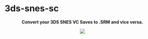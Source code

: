 # 3ds-snes-sc
<p align="center">
<b>Convert your 3DS SNES VC Saves to .SRM and vice versa.</b>
</p>
<p align="center">
<img src="https://github.com/manuGMG/3ds-snes-sc/blob/master/img/preview.png?raw=true"></img>
</p>
